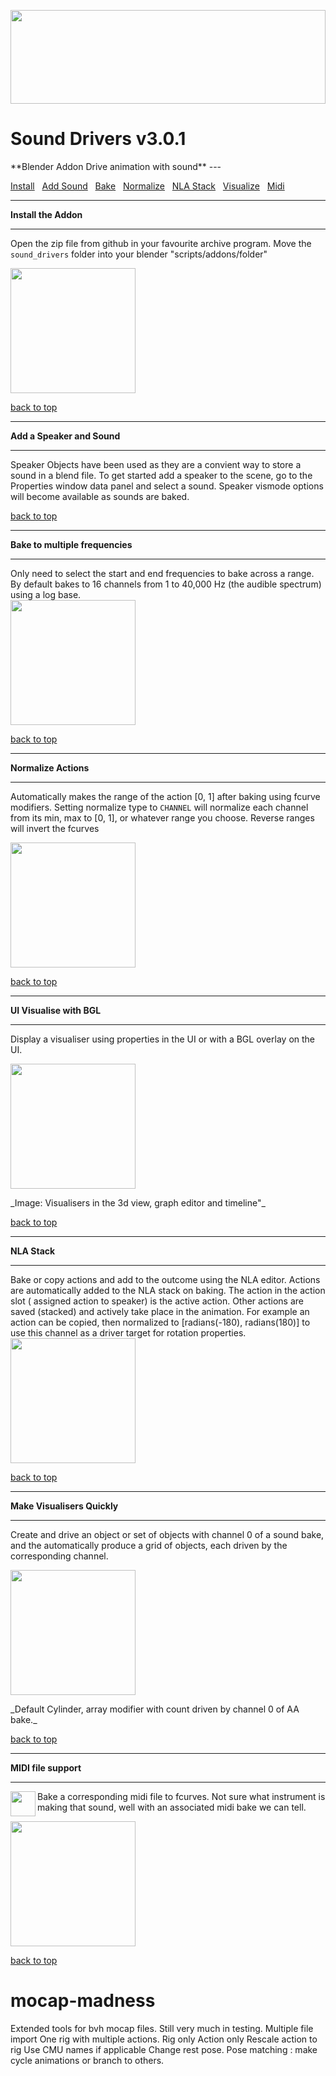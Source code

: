 <a name="sound_drivers"></a>
<img src="https://github.com/batFINGER/sound-bake-drivers/wiki/images/anim.gif"  width="100%" height="150" padding="10" align="center"/>
<h1 padding="10">Sound Drivers v3.0.1</h1>
**Blender Addon Drive animation with sound**
---

[Install](#install)&nbsp;&nbsp;
[Add Sound](#add_sound)&nbsp;&nbsp;
[Bake](#bake)&nbsp;&nbsp;
[Normalize](#normalize)&nbsp;&nbsp;
[NLA Stack](#nla_stack)&nbsp;&nbsp;
[Visualize](#visualize)&nbsp;&nbsp;
[Midi](#midi)&nbsp;&nbsp;


---
**Install the Addon<a name="install"></a>**

---

Open the zip file from github in your favourite archive program.  Move the `sound_drivers` folder into your blender  "scripts/addons/folder"

<a href="https://github.com/batFINGER/sound-bake-drivers/wiki/images/install_addon.png"><img src="https://github.com/batFINGER/sound-bake-drivers/wiki/images/install_addon.png" height="200" ></a>

[back to top](#sound_drivers)


---
**Add a Speaker and Sound<a name="add_sound"></a>**

---

Speaker Objects have been used as they are a convient way to store a sound in a blend file.  To get started add a speaker to the scene, go to the Properties window data panel and select a sound.  Speaker vismode options will become available as sounds are baked.


[back to top](#sound_drivers)

---
**Bake to multiple frequencies<a name="bake"></a>**

---

Only need to select the start and end frequencies to bake across a range.  By default bakes to 16 channels from 1 to 40,000 Hz (the audible spectrum) using a log base.  
<a href="https://github.com/batFINGER/sound-bake-drivers/wiki/images/bake.png"><img src="https://github.com/batFINGER/sound-bake-drivers/wiki/images/bake.png" height="200" ></a>

[back to top](#sound_drivers)



---
**Normalize Actions<a name="normalize"></a>**

---

Automatically makes the range of the action [0, 1] after baking using fcurve modifiers.  Setting normalize type to `CHANNEL` will normalize each channel from its min, max to [0, 1], or whatever range you choose.  Reverse ranges will invert the fcurves

<a href="https://github.com/batFINGER/sound-bake-drivers/wiki/images/normalize.png"><img src="https://github.com/batFINGER/sound-bake-drivers/wiki/images/normalize.png" height="200" ></a>

[back to top](#sound_drivers)


---
**UI Visualise with BGL<a name="visualize"></a>**

---

Display a visualiser using properties in the UI or with a BGL overlay on the UI. 

<a href="https://github.com/batFINGER/sound-bake-drivers/wiki/images/visualiser_new.png"><img src="https://github.com/batFINGER/sound-bake-drivers/wiki/images/visualiser_new.png" height="200" ></a>

<span text-size="-1" margin="0" padding="0">
_Image: Visualisers in the 3d view, graph editor and timeline"_
</span>

[back to top](#sound_drivers)


---
**NLA Stack<a name="nla_stack"></a>**

---

Bake or copy actions and add to the outcome using the NLA editor. Actions are automatically added to the NLA stack on baking. The action in the action slot ( assigned action to speaker) is the active action.  Other actions are saved (stacked) and actively take place in the animation. For example an action can be copied, then normalized to [radians(-180), radians(180)] to use this channel as a driver target for rotation properties.
<a href="https://github.com/batFINGER/sound-bake-drivers/wiki/images/nla.png"><img src="https://github.com/batFINGER/sound-bake-drivers/wiki/images/nla.png" height="200" ></a>

[back to top](#sound_drivers)

---
**Make Visualisers Quickly<a name="visualize"></a>**

---

Create and drive an object or set of objects with channel 0 of a sound bake, and the automatically produce a grid of objects, each driven by the corresponding channel.


<a href="https://github.com/batFINGER/sound-bake-drivers/wiki/images/visquick.png"><img src="https://github.com/batFINGER/sound-bake-drivers/wiki/images/visquick.png" height="200" ></a>

<span text-size="-1" margin="0" padding="0">
_Default Cylinder, array modifier with count driven by channel 0 of AA bake._
</span>

[back to top](#sound_drivers)

---
**MIDI file support<a name="midi"></a>**

---

<a href="https://github.com/batFINGER/sound-bake-drivers/wiki/images/install_addon.png"><img src="https://github.com/batFINGER/sound-bake-drivers/wiki/images/midi_icon.png" align="left" height="40" ></a> Bake a corresponding  midi file to fcurves.  Not sure what instrument is making that sound, well with an associated midi bake we can tell.


<a href="https://github.com/batFINGER/sound-bake-drivers/wiki/images/midi2.png"><img src="https://github.com/batFINGER/sound-bake-drivers/wiki/images/midi2.png" height="200" ></a> 

[back to top](#sound_drivers)


# mocap-madness
Extended tools for bvh mocap files.
Still very much in testing.
Multiple file import
One rig with multiple actions.
Rig only
Action only
Rescale action to rig
Use CMU names if applicable
Change rest pose.
Pose matching : make cycle animations or branch to others.

